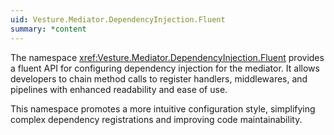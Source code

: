 ```yaml
---
uid: Vesture.Mediator.DependencyInjection.Fluent
summary: *content
---
```


The namespace <xref:Vesture.Mediator.DependencyInjection.Fluent> provides a fluent API 
for configuring dependency injection for the mediator. It allows developers to chain method calls 
to register handlers, middlewares, and pipelines with enhanced readability and ease of use.

This namespace promotes a more intuitive configuration style, simplifying complex dependency 
registrations and improving code maintainability.
